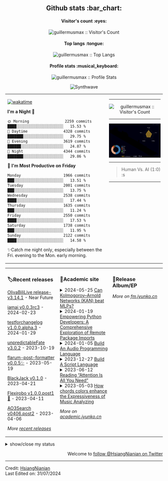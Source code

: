 <h2 align="center">Github stats :bar_chart:</h2>

<h4 align="center">Visitor's count :eyes:</h4>

<p align="center"><img src="https://profile-counter.glitch.me/{guillermusmax}/count.svg" alt="guillermusmax :: Visitor's Count" /></p>

<h4 align="center">Top langs :tongue:</h4>

<p align="center"><img src="https://github-readme-stats.vercel.app/api/top-langs/?username=guillermusmax&langs_count=10&theme=tokyonight&layout=compact" alt="guillermusmax :: Top Langs" /></p>

<h4 align="center">Profile stats :musical_keyboard:</h4>

<p align="center"><img src="https://github-readme-stats.vercel.app/api?username=guillermusmax&show_icons=true&theme=synthwave" alt="guillermusmax :: Profile Stats" /></p>

<p align="center"><img src="https://thumbs.gfycat.com/GoodnaturedFondGaur-size_restricted.gif" alt="Synthwave" height="300" width="500"></p>

<table style="border-color: transparent;" cellspacing=0 ><tr><td valign="center" width="60%">
  
<!--START_SECTION:waka-->
[![wakatime](https://wakatime.com/badge/user/67d1aacd-464b-4a54-979b-a139888cabf5.svg)](https://wakatime.com/@67d1aacd-464b-4a54-979b-a139888cabf5)

**I'm a Night 🦉** 

```text
🌞 Morning                2259 commits        ████░░░░░░░░░░░░░░░░░░░░░   15.53 % 
🌆 Daytime                4328 commits        ███████░░░░░░░░░░░░░░░░░░   29.75 % 
🌃 Evening                3619 commits        ██████░░░░░░░░░░░░░░░░░░░   24.87 % 
🌙 Night                  4344 commits        ███████░░░░░░░░░░░░░░░░░░   29.86 % 
```
📅 **I'm Most Productive on Friday** 

```text
Monday                   1966 commits        ███░░░░░░░░░░░░░░░░░░░░░░   13.51 % 
Tuesday                  2001 commits        ███░░░░░░░░░░░░░░░░░░░░░░   13.75 % 
Wednesday                2538 commits        ████░░░░░░░░░░░░░░░░░░░░░   17.44 % 
Thursday                 1635 commits        ███░░░░░░░░░░░░░░░░░░░░░░   11.24 % 
Friday                   2550 commits        ████░░░░░░░░░░░░░░░░░░░░░   17.53 % 
Saturday                 1738 commits        ███░░░░░░░░░░░░░░░░░░░░░░   11.95 % 
Sunday                   2122 commits        ████░░░░░░░░░░░░░░░░░░░░░   14.58 % 
```



<!--END_SECTION:waka-->
  ✨Catch me night only, especially between the Fri. evening to the Mon. early morning. 
</td><td valign="top" width="33%">
<p align="right">

  ***
<p align="center"><img src="https://profile-counter.glitch.me/{guillermusmax}/count.svg" alt="guillermusmax :: Visitor's Count" /></p>

  ***
  
<img width="900" align="center" src="https://github.com/HsiangNianian/HsiangNianian/blob/main/profile-3d-contrib/profile-night-rainbow.svg">

  ***
  
  > Human Vs. AI (1:0) :s
  
  ***
  
</p>
</td></tr></table>

<table><tr><td valign="top" width="33%">
  
### 🏷Recent releases
<!-- recent_releases starts -->
[OlivaBiliLive release-v3.14.1](https://github.com/HsiangNianian/OlivaBiliLive/releases/tag/untagged-f4ec52c28bb501b84e5d) - Near Future

[iamai v0.0.3rc3](https://github.com/retrofor/iamai/releases/tag/v0.0.3rc3) - 2024-02-23

[testforchangelog v1.0.0.alpha.3](https://github.com/retrofor/testforchangelog/releases/tag/v1.0.0.alpha.3) - 2024-01-29

[unpredictableFate v3.0.2](https://github.com/HsiangNianian/unpredictableFate/releases/tag/v3.0.2) - 2023-10-19

[flarum-post-formatter v0.0.5✨](https://github.com/HsiangNianian/flarum-post-formatter/releases/tag/v0.0.5) - 2023-05-19

[BlackJack v0.1.0](https://github.com/HsiangNianian/BlackJack/releases/tag/v0.1.0) - 2023-04-21

[Flexirobo v1.0.0.post1 🎉](https://github.com/retrofor/Flexirobo/releases/tag/v1.0.0.post1) - 2023-04-11

[AO3Search v0406.post2](https://github.com/HsiangNianian/AO3Search/releases/tag/0406.post2) - 2023-04-06
<!-- recent_releases ends -->

_More [recent releases](https://github.com/HsiangNianian/HsiangNianian/blob/main/releases.md)_
</td><td valign="top" width="33%">

### 📰Academic site
<!-- blog starts -->
<details><summary>2024-05-25 <a href="https://academic.jyunko.cn/2024/05/25/Can-KAN-beat-MLPs">Can Kolmogorov–Arnold Networks (KAN) beat MLPs?</a></summary><p>Lately, it seems that the entire AI community has become about one and one thing only, LLMs. They are cool in their own way, but they are not the entire AI field. In all the LLMs and AI agent hype a paper like Kolmogorov–Arnold Networks is a breath of fresh air. This paper seems quite groundbreaking and might completely change the field. Rarely do we see papers challenging the fundamentals of AI, but this one seems to do it.</p></details>

<details><summary>2024-01-19 <a href="https://academic.jyunko.cn/2024/01/19/Empowering-Python-Developers-A-Comprehensive-Exploration-of-Remote-Package-Imports">Empowering Python Developers: A Comprehensive Exploration of Remote Package Imports</a></summary><p>In the expansive world of Python programming, the advent of remote package imports has emerged as a transformative and influential feature. This dynamic capability not only streamlines code management but also unlocks innovative avenues for collaboration and modular development. This blog post aims to delve deep into the significance of remote package imports, unravel the underlying mechanisms, and provide in-depth examples to illustrate their practical applications.</p></details>

<details><summary>2024-01-05 <a href="https://academic.jyunko.cn/2024/01/05/Build-An-Audio-Programming-Language">Build An Audio Programming Language</a></summary><p>aria</p></details>

<details><summary>2023-12-27 <a href="https://academic.jyunko.cn/2023/12/27/Build-A-Script-Language">Build A Script Language</a></summary><p>Poly-paradigm Scripting Interface</p></details>

<details><summary>2023-06-12 <a href="https://academic.jyunko.cn/2023/06/12/Reading-Attention-Is-All-You-Need">Reading “Attention Is All You Need”</a></summary><p>The dominant sequence transduction models are based on complex recurrent or convolutional neural networks that include an encoder and a decoder.</p></details>

<details><summary>2023-05-03 <a href="https://academic.jyunko.cn/2023/05/03/HccetEMA">How chords colors enhance the Expressiveness of Music Analyzing</a></summary><p>Music is an art form that conveys emotions through sound, melody, harmony, and other elements.In music composition, chords are an important musical element and a tool for expressing emotions and intentions. This article will explore how to better use chords to enhance the expressiveness of music from both acoustic and audience perspectives.</p></details>
<!-- blog ends -->

_More on [academic.jyunko.cn](https://academic.jyunko.cn/)_
</td><td valign="top" width="33%">

### 🎹Release Album/EP
<!-- fm starts -->

<!-- fm ends -->
  
_More on [fm.jyunko.cn](https://fm.jyunko.cn/)_
</td></tr></table>

<details close>
  <summary>show/close my status</summary>
  <img src="./github-metrics.svg">
  <img src="https://cr-skills-chart-widget.azurewebsites.net/api/api?username=HsiangNianian&skills=Vue,C%2B%2B,C%23,SCSS,Svelte&width=820">
  
</details>

<p align="right">Welcome to <a href="https://twitter.com/HsiangNianian">follow @HsiangNianian on Twitter<a></p>


------
Credit: [HsiangNianian](https://github.com/HsiangNianian)  
Last Edited on: 31/07/2024
